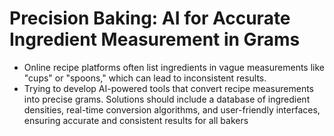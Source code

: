 # Precision Baking: AI for Accurate Ingredient Measurement in Grams
- Online recipe platforms often list ingredients in vague measurements like "cups" or "spoons," which can lead to inconsistent results.
- Trying to develop AI-powered tools that convert recipe measurements into precise grams. Solutions should include a database of ingredient densities, real-time conversion algorithms, and user-friendly interfaces, ensuring accurate and consistent results for all bakers
